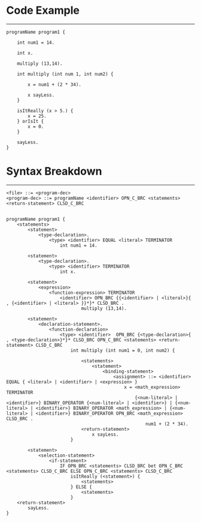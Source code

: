 # Code Example
-----------------
    programName program1 {

        int num1 = 14.

        int x.

        multiply (13,14).

        int multiply (int num 1, int num2) {

            x = num1 + (2 * 34).

            x sayLess.
        }

        isItReally (x > 5.) {
            x = 25.
        } orIsIt {
            x = 0.
        } 

        sayLess.
    }  


# Syntax Breakdown
-----------------
    <file> ::= <program-dec>
    <program-dec> ::= programName <identifier> OPN_C_BRC <statements> <return-statement> CLSD_C_BRC


    programName program1 {
        <statements>
            <statement>
                <type-declaration>.
                    <type> <identifier> EQUAL <literal> TERMINATOR
                        int num1 = 14.

            <statement>
                <type-declaration>.
                    <type> <identifier> TERMINATOR
                        int x.

            <statement>
                <expression>
                    <function-expression> TERMINATOR
                        <identifier> OPN_BRC {{<identifier> | <literal>}{ , {<identifier> | <literal> }}*}* CLSD_BRC .
                                multiply (13,14).

            <statement>
                <declaration-statement>.
                    <function-declaration>
                        <type> <identifier>  OPN_BRC {<type-declaration>{ , <type-declaration>}*}* CLSD_BRC OPN_C_BRC <statements> <return-statement> CLSD_C_BRC
                            int multiply (int num1 = 0, int num2) {

                                <statements>
                                    <statement>
                                        <binding-statement>
                                            <assignment> ::= <identifier> EQUAL { <literal> | <identifier> | <expression> }
                                                x = <math_expression> TERMINATOR
                                                    {<num-literal> | <identifier>} BINARY_OPERATOR {<num-literal> | <identifier>} | {<num-literal> | <identifier>} BINARY_OPERATOR <math_expression> | {<num-literal> | <identifier>} BINARY_OPERATOR OPN_BRC <math_expression> CLSD_BRC .
                                                        num1 + (2 * 34).
                                <return-statement>
                                    x sayLess.
                            }
            
            <statement>
                <selection-statement>
                    <if-statement>
                        IF OPN_BRC <statements> CLSD_BRC bet OPN_C_BRC <statements> CLSD_C_BRC ELSE OPN_C_BRC <statements> CLSD_C_BRC
                            isItReally (<statement>) {
                                <statements>
                            } ELSE {
                                <statements>
                            } 
        <return-statement>
            sayLess.
    }


